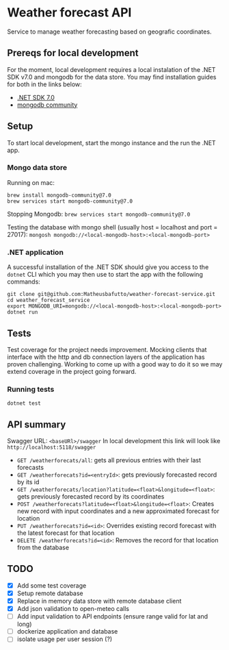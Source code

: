 # Weather forecast API

Service to manage weather forecasting based on geografic coordinates.

## Prereqs for local development

For the moment, local development requires a local instalation of the .NET SDK v7.0 and mongodb for the data store. You may find installation guides for both in the links below:

- [.NET SDK 7.0](https://learn.microsoft.com/en-us/dotnet/core/install/)
- [mongodb community](https://www.mongodb.com/docs/manual/administration/install-community/#std-label-install-mdb-community-edition)

## Setup

To start local development, start the mongo instance and the run the .NET app.

### Mongo data store

Running on mac:
```
brew install mongodb-community@7.0
brew services start mongodb-community@7.0
```

Stopping Mongodb: `brew services start mongodb-community@7.0`

Testing the database with mongo shell (usually host = localhost and port = 27017): `mongosh mongodb://<local-mongodb-host>:<local-mongodb-port>`

### .NET application

A successful installation of the .NET SDK should give you access to the `dotnet` CLI which you may then use to start the app with the following commands:

```
git clone git@github.com:Matheusbafutto/weather-forecast-service.git
cd weather_forecast_service
export MONGODB_URI=mongodb://<local-mongodb-host>:<local-mongodb-port>
dotnet run
```

## Tests

Test coverage for the project needs improvement. Mocking clients that interface with the http and db connection layers of the application has proven challenging. Working to come up with a good way to do it so we may extend coverage in the project going forward.

### Running tests

`dotnet test`

## API summary

Swagger URL: `<baseURl>/swagger`
In local development this link will look like `http://localhost:5118/swagger`

- `GET /weatherforecats/all`: gets all previous entries with their last forecasts
- `GET /weatherforecats?id=<entryId>`: gets previously forecasted record by its id
- `GET /weatherforecats/location?latitude=<float>&longitude=<float>`: gets previously forecasted record by its coordinates
- `POST /weatherforecats?latitude=<float>&longitude=<float>`: Creates new record with input coordinates and a new approximated forecast for location
- `PUT /weatherforecats?id=<id>`: Overrides existing record forecast with the latest forecast for that location
- `DELETE /weatherforecats?id=<id>`: Removes the record for that location from the database

## TODO

- [x] Add some test coverage
- [x] Setup remote database
- [x] Replace in memory data store with remote database client
- [x] Add json validation to open-meteo calls
- [ ] Add input validation to API endpoints (ensure range valid for lat and long)
- [ ] dockerize application and database
- [ ] isolate usage per user session (?)
